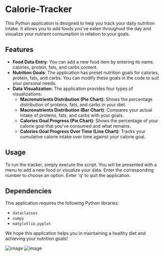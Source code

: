 # Calorie-Tracker

This Python application is designed to help you track your daily nutrition intake. It allows you to add foods you've eaten throughout the day and visualize your nutrient consumption in relation to your goals.

## Features

- **Food Data Entry**: You can add a new food item by entering its name, calories, protein, fats, and carbs content.
- **Nutrition Goals**: The application has preset nutrition goals for calories, protein, fats, and carbs. You can modify these goals in the code to suit your personal needs.
- **Data Visualization**: The application provides four types of visualizations:
    - **Macronutrients Distribution (Pie Chart)**: Shows the percentage distribution of proteins, fats, and carbs in your diet.
    - **Macronutrients Distribution (Bar Chart)**: Compares your actual intake of proteins, fats, and carbs with your goals.
    - **Calories Goal Progress (Pie Chart)**: Shows the percentage of your calorie goal that you've consumed and what remains.
    - **Calories Goal Progress Over Time (Line Chart)**: Tracks your cumulative calorie intake over time against your calorie goal.

## Usage

To run the tracker, simply execute the script. You will be presented with a menu to add a new food or visualize your data. Enter the corresponding number to choose an option. Enter 'q' to quit the application.

## Dependencies

This application requires the following Python libraries:
- `dataclasses`
- `numpy`
- `matplotlib.pyplot`

We hope this application helps you in maintaining a healthy diet and achieving your nutrition goals!



![image](https://github.com/MitSheth7/Calorie-Tracker/assets/88057396/18d271ba-e642-4442-a329-e822a7a52973)   ![image](https://github.com/MitSheth7/Calorie-Tracker/assets/88057396/4ab677e1-6383-4cef-b28e-061fcce6ee35)

